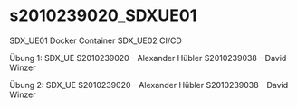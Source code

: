 # s2010239020_SDXUE01
SDX_UE01 Docker Container
SDX_UE02 CI/CD

Übung 1: SDX_UE
S2010239020 - Alexander Hübler
S2010239038 - David Winzer

Übung 2: SDX_UE
S2010239020 - Alexander Hübler
S2010239038 - David Winzer


